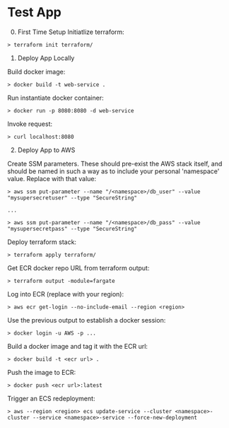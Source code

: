 # Test App

0. First Time Setup
Initiatlize terraform:
```
> terraform init terraform/
```

1. Deploy App Locally

Build docker image:
```
> docker build -t web-service .
```

Run instantiate docker container:
```
> docker run -p 8080:8080 -d web-service
```

Invoke request:
```
> curl localhost:8080
```

2. Deploy App to AWS

Create SSM parameters. These should pre-exist the AWS stack itself, and should be named in such a way as to include your personal 'namespace' value. Replace <namespace> with that value:

```
> aws ssm put-parameter --name "/<namespace>/db_user" --value "mysupersecretuser" --type "SecureString"

...

> aws ssm put-parameter --name "/<namespace>/db_pass" --value "mysupersecretpass" --type "SecureString"
```

Deploy terraform stack:
```
> terraform apply terraform/
```

Get ECR docker repo URL from terraform output:
```
> terraform output -module=fargate
```

Log into ECR (replace <region> with your region):
```
> aws ecr get-login --no-include-email --region <region>
```

Use the previous output to establish a docker session:
```
> docker login -u AWS -p ...
```

Build a docker image and tag it with the ECR url:
```
> docker build -t <ecr url> .
```

Push the image to ECR:
```
> docker push <ecr url>:latest
```

Trigger an ECS redeployment:
```
> aws --region <region> ecs update-service --cluster <namespace>-cluster --service <namespace>-service --force-new-deployment
```
